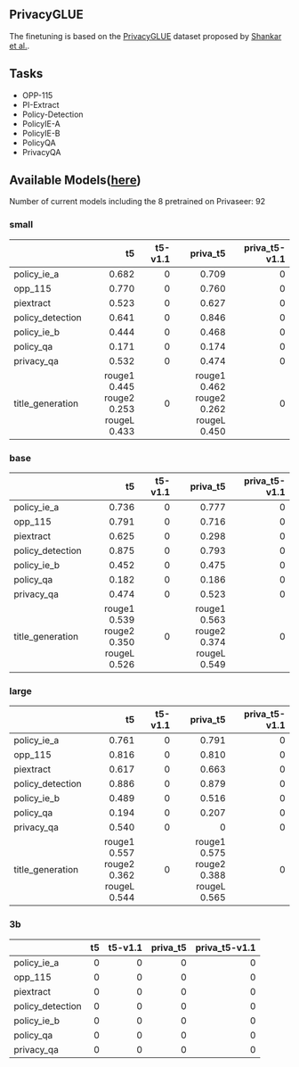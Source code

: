 ## PrivacyGLUE

The finetuning is based on the [PrivacyGLUE](https://github.com/infsys-lab/privacy-glue) dataset proposed by [Shankar et al.](https://www.mdpi.com/2076-3417/13/6/3701).


## Tasks

- OPP-115
- PI-Extract
- Policy-Detection
- PolicyIE-A
- PolicyIE-B
- PolicyQA
- PrivacyQA

## Available Models([here](https://huggingface.co/alzoubi36))


Number of current models including the 8 pretrained on Privaseer: 92

### small


|                   |                                             t5 | t5-v1.1 |                                       priva_t5 | priva_t5-v1.1 |
|:------------------|-----------------------------------------------:|--------:|-----------------------------------------------:|--------------:|
| policy\_ie\_a     |                                          0.682 |       0 |                                          0.709 |             0 |
| opp\_115          |                                          0.770 |       0 |                                          0.760 |             0 |
| piextract         |                                          0.523 |       0 |                                          0.627 |             0 |
| policy\_detection |                                          0.641 |       0 |                                          0.846 |             0 |
| policy\_ie\_b     |                                          0.444 |       0 |                                          0.468 |             0 |
| policy\_qa        |                                          0.171 |       0 |                                          0.174 |             0 |
| privacy\_qa       |                                          0.532 |       0 |                                          0.474 |             0 |
| title\_generation | rouge1 0.445<br/>rouge2 0.253<br/>rougeL 0.433 |       0 | rouge1 0.462<br/>rouge2 0.262<br/>rougeL 0.450 |             0 |
 

### base


|                   |                                             t5 | t5-v1.1 |                                       priva_t5 | priva_t5-v1.1 |
|:------------------|-----------------------------------------------:|--------:|-----------------------------------------------:|--------------:|
| policy\_ie\_a     |                                          0.736 |       0 |                                          0.777 |             0 |
| opp\_115          |                                          0.791 |       0 |                                          0.716 |             0 |
| piextract         |                                          0.625 |       0 |                                          0.298 |             0 |
| policy\_detection |                                          0.875 |       0 |                                          0.793 |             0 |
| policy\_ie\_b     |                                          0.452 |       0 |                                          0.475 |             0 |
| policy\_qa        |                                          0.182 |       0 |                                          0.186 |             0 |
| privacy\_qa       |                                          0.474 |       0 |                                          0.523 |             0 |
| title\_generation | rouge1 0.539<br/>rouge2 0.350<br/>rougeL 0.526 |       0 | rouge1 0.563<br/>rouge2 0.374<br/>rougeL 0.549 |             0 |


### large


|                   |                                             t5 | t5-v1.1 |                                       priva_t5 | priva_t5-v1.1 |
|:------------------|-----------------------------------------------:|--------:|-----------------------------------------------:|--------------:|
| policy\_ie\_a     |                                          0.761 |       0 |                                          0.791 |             0 |
| opp\_115          |                                          0.816 |       0 |                                          0.810 |             0 |
| piextract         |                                          0.617 |       0 |                                          0.663 |             0 |
| policy\_detection |                                          0.886 |       0 |                                          0.879 |             0 |
| policy\_ie\_b     |                                          0.489 |       0 |                                          0.516 |             0 |
| policy\_qa        |                                          0.194 |       0 |                                          0.207 |             0 |
| privacy\_qa       |                                          0.540 |       0 |                                              0 |             0 |
| title\_generation | rouge1 0.557<br/>rouge2 0.362<br/>rougeL 0.544 |       0 | rouge1 0.575<br/>rouge2 0.388<br/>rougeL 0.565 |             0 |


### 3b


|                   |   t5 |   t5-v1.1 |   priva_t5 |   priva_t5-v1.1 |
|:------------------|-----:|----------:|-----------:|----------------:|
| policy\_ie\_a     |    0 |         0 |          0 |               0 |
| opp\_115          |    0 |         0 |          0 |               0 |
| piextract         |    0 |         0 |          0 |               0 |
| policy\_detection |    0 |         0 |          0 |               0 |
| policy\_ie\_b     |    0 |         0 |          0 |               0 |
| policy\_qa        |    0 |         0 |          0 |               0 |
| privacy\_qa       |    0 |         0 |          0 |               0 |
 

